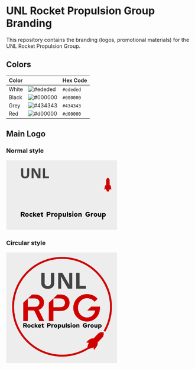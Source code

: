 # UNL Rocket Propulsion Group Branding

This repository contains the branding (logos, promotional materials) for the UNL Rocket Propulsion Group.

## Colors

| Color |                                                         | Hex Code  |
|-------|---------------------------------------------------------|-----------|
| White | ![#ededed](https://placehold.it/15/ededed/000000?text=) | `#ededed` |
| Black | ![#000000](https://placehold.it/15/000000/000000?text=) | `#000000` |
|  Grey | ![#434343](https://placehold.it/15/434343/000000?text=) | `#434343` |
|  Red  | ![#d00000](https://placehold.it/15/d00000/000000?text=) | `#d00000` |

## Main Logo
### Normal style
<img width="300" src="main-logo.svg">

### Circular style
<img width="300" src="main-logo-circular.svg">
